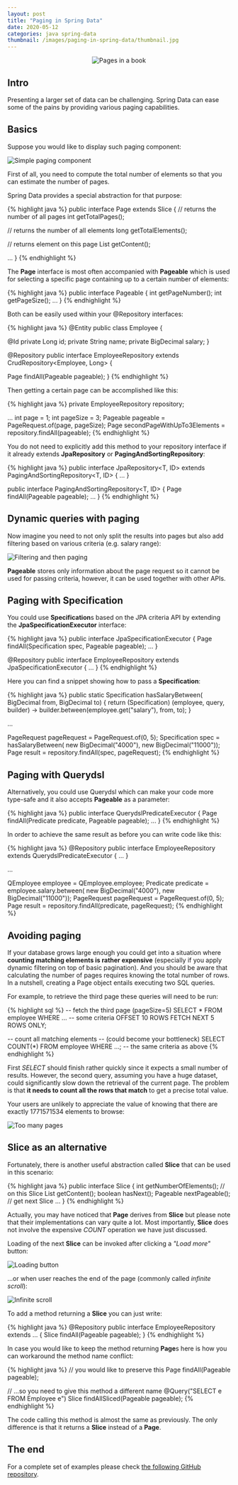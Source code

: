 ```yaml
---
layout: post
title: "Paging in Spring Data"
date: 2020-05-12
categories: java spring-data
thumbnail: /images/paging-in-spring-data/thumbnail.jpg
---
```


<div style="text-align: center; margin: 1em;">
  <img src="/images/paging-in-spring-data/book-1738609_1280.jpg"
  title="Pages in a book" />
</div>

Intro
-----

Presenting a larger set of data can be challenging. Spring Data can ease some
of the pains by providing various paging capabilities.

Basics
------

Suppose you would like to display such paging component:

<img src="/images/paging-in-spring-data/paging.png"
title="Simple paging component" style="clear: both;" />

First of all, you need to compute the total number of elements so that you can
estimate the number of pages.

Spring Data provides a special abstraction for that purpose:

{% highlight java %}
public interface Page<T> extends Slice<T> {
  // returns the number of all pages
  int getTotalPages();

  // returns the number of all elements
  long getTotalElements();

  // returns element on this page
  List<T> getContent();

  ...
}
{% endhighlight %}

The __Page__ interface is most often accompanied with __Pageable__ which is used
for selecting a specific page containing up to a certain number of elements:

{% highlight java %}
public interface Pageable {
  int getPageNumber();
  int getPageSize();
  ...
}
{% endhighlight %}

Both can be easily used within your @Repository interfaces:

{% highlight java %}
@Entity
public class Employee {

  @Id
  private Long id;
  private String name;
  private BigDecimal salary;
}

@Repository
public interface EmployeeRepository
  extends CrudRepository<Employee, Long> {

  Page<Employee> findAll(Pageable pageable);
}
{% endhighlight %}

Then getting a certain page can be accomplished like this:

{% highlight java %}
private EmployeeRepository repository;

...
int page = 1;
int pageSize = 3;
Pageable pageable = PageRequest.of(page, pageSize);
Page<Employee> secondPageWithUpTo3Elements =
  repository.findAll(pageable);
{% endhighlight %}

You do not need to explicitly add this method to your repository interface
if it already extends __JpaRepository__ or __PagingAndSortingRepository__:

{% highlight java %}
public interface JpaRepository<T, ID>
  extends PagingAndSortingRepository<T, ID> { ... }

public interface PagingAndSortingRepository<T, ID> {
  Page<T> findAll(Pageable pageable);
  ...
}
{% endhighlight %}


Dynamic queries with paging
---------------------------

Now imagine you need to not only split the results into pages but also add
filtering based on various criteria (e.g. salary range):

<img src="/images/paging-in-spring-data/filtering-and-paging.png"
title="Filtering and then paging" style="clear: both;" />

__Pageable__ stores only information about the page request so it cannot be
used for passing criteria, however, it can be used together with other APIs.


Paging with Specification
-------------------------

You could use <strong>Specification</strong>s based on the JPA criteria API
by extending the __JpaSpecificationExecutor__ interface:

{% highlight java %}
public interface JpaSpecificationExecutor<T> {
  Page<T> findAll(Specification<T> spec, Pageable pageable);
  ...
}

@Repository
public interface EmployeeRepository
  extends JpaSpecificationExecutor<Employee> { ... }
{% endhighlight %}

Here you can find a snippet showing how to pass a __Specification__:

{% highlight java %}
public static Specification<Employee> hasSalaryBetween(
    BigDecimal from, BigDecimal to) {
  return (Specification<Employee>) (employee, query, builder) ->
      builder.between(employee.get("salary"), from, to);
}

...

PageRequest pageRequest = PageRequest.of(0, 5);
Specification<Employee> spec = hasSalaryBetween(
  new BigDecimal("4000"), new BigDecimal("11000"));
Page<Employee> result = repository.findAll(spec, pageRequest);
{% endhighlight %}


Paging with Querydsl
--------------------

Alternatively, you could use Querydsl which can make your code more type-safe
and it also accepts __Pageable__ as a parameter:

{% highlight java %}
public interface QuerydslPredicateExecutor<T> {
  Page<T> findAll(Predicate predicate, Pageable pageable);
  ...
}
{% endhighlight %}

In order to achieve the same result as before you can write code like this:

{% highlight java %}
@Repository
public interface EmployeeRepository extends
  QuerydslPredicateExecutor<Employee> { ... }

...

QEmployee employee = QEmployee.employee;
Predicate predicate = employee.salary.between(
    new BigDecimal("4000"), new BigDecimal("11000"));
PageRequest pageRequest = PageRequest.of(0, 5);
Page<Employee> result = repository.findAll(predicate, pageRequest);
{% endhighlight %}


Avoiding paging
---------------

If your database grows large enough you could get into a situation where
__counting matching elements is rather expensive__ (especially if you
apply dynamic filtering on top of basic pagination). And you should be aware
that calculating the number of pages requires knowing the total number
of rows. In a nutshell, creating a Page object entails executing
two SQL queries.

For example, to retrieve the third page these queries will need to be run:

{% highlight sql %}
-- fetch the third page (pageSize=5)
SELECT *
FROM employee
WHERE ... -- some criteria
OFFSET 10 ROWS
FETCH NEXT 5 ROWS ONLY;

-- count all matching elements
-- (could become your bottleneck)
SELECT COUNT(*)
FROM employee
WHERE ...; -- the same criteria as above
{% endhighlight %}

First _SELECT_ should finish rather quickly since it expects a small
number of results. However, the second query, assuming you have a huge dataset,
could significantly slow down the retrieval of the current page. The problem is
that __it needs to count all the rows that match__ to get a precise total value.

Your users are unlikely to appreciate the value of knowing that there are
exactly 1771571534 elements to browse:

<img src="/images/paging-in-spring-data/too-many-pages.png"
title="Too many pages" style="clear: both;" />


Slice as an alternative
-----------------------

Fortunately, there is another useful abstraction called __Slice__ that can
be used in this scenario:

{% highlight java %}
public interface Slice<T> {
  int getNumberOfElements(); // on this Slice
  List<T> getContent();
  boolean hasNext();
  Pageable nextPageable(); // get next Slice
  ...
}
{% endhighlight %}

Actually, you may have noticed that __Page__ derives from __Slice__ but please
note that their implementations can vary quite a lot. Most importantly,
__Slice__ does not involve the expensive _COUNT_ operation we have just discussed.

Loading of the next __Slice__ can be invoked after clicking a _"Load more"_ button:

<img src="/images/paging-in-spring-data/loading-button.gif"
title="Loading button" style="clear: both;" />

...or when user reaches the end of the page (commonly called _infinite scroll_):

<img src="/images/paging-in-spring-data/infinite-scroll.gif"
title="Infinite scroll" style="clear: both;" />

To add a method returning a __Slice__ you can just write:

{% highlight java %}
@Repository
public interface EmployeeRepository extends ... {
  Slice<Employee> findAll(Pageable pageable);
}
{% endhighlight %}

In case you would like to keep the method returning <strong>Page</strong>s
here is how you can workaround the method name conflict:

{% highlight java %}
// you would like to preserve this
Page<Employee> findAll(Pageable pageable);

// ...so you need to give this method a different name
@Query("SELECT e FROM Employee e")
Slice<Employee> findAllSliced(Pageable pageable);
{% endhighlight %}

The code calling this method is almost the same as previously. The only difference
is that it returns a __Slice__ instead of a __Page__.

The end
-------

<div class="my-info">
For a complete set of examples please check <a href="https://github.com/mbukowicz/spring-data-queries">the following GitHub repository</a>.
</div>
